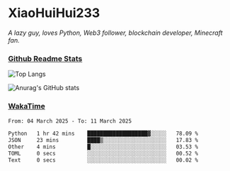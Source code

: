 # XiaoHuiHui233

*A lazy guy, loves Python, Web3 follower, blockchain developer, Minecraft fan.*

### [Github Readme Stats](https://github.com/anuraghazra/github-readme-stats)

![Top Langs](https://github-readme-stats.vercel.app/api/top-langs/?username=XiaoHuiHui233&layout=compact&theme=github_dark)

![Anurag's GitHub stats](https://github-readme-stats.vercel.app/api?username=XiaoHuiHui233&show_icons=true&theme=github_dark)

### [WakaTime](https://wakatime.com)

<!--START_SECTION:waka-->

```txt
From: 04 March 2025 - To: 11 March 2025

Python   1 hr 42 mins    ███████████████████▓░░░░░   78.09 %
JSON     23 mins         ████▒░░░░░░░░░░░░░░░░░░░░   17.83 %
Other    4 mins          █░░░░░░░░░░░░░░░░░░░░░░░░   03.53 %
TOML     0 secs          ░░░░░░░░░░░░░░░░░░░░░░░░░   00.52 %
Text     0 secs          ░░░░░░░░░░░░░░░░░░░░░░░░░   00.02 %
```

<!--END_SECTION:waka-->
